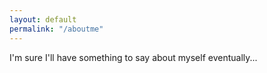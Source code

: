 ```yaml
---
layout: default
permalink: "/aboutme"
---
```


I'm sure I'll have something to say about myself eventually...
